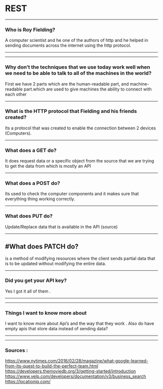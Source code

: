  # **REST**
**                  **
### Who is Roy Fielding?

 

A computer scientist and he one of the authors of http and he helped in sending documents across the internet using the http protocol.

 

**                 **
 

**                 **

 ### Why don’t the techniques that we use today work well when we need to be able to talk to all of the machines in the world?

First we have 2 parts which are the human-readable part, and machine-readable part.which are used to give machines the ability to connect with each other

 

**                 **


### What is the HTTP protocol that Fielding and his friends created?

Its a protocol that was created to enable the connection between 2 devices (Computers).

 

**                 **

### What does a GET do?

It does request data or a specific object from the source that we are trying to get the data from which is mostly an API

 

**                 **

### What does a POST do?

Its used to check the computer components and it makes sure that everything thing working correctly.
 

**                 **

### What does PUT do?

Update/Replace data that is available in the API (source)
 

**                 **

## #What does PATCH do?


is a method of modifying resources where the client sends partial data that is to be updated without modifying the entire data.

  

**                 **

### Did you get your API key?

Yes I got it all of them .

 

**                  **
**                  **

### Things I want to know more about

 

I want to know more about Api’s and the way that they work . Also do have empty apis that store data instead of sending data?
**                  **
**                  **
### Sources :
https://www.nytimes.com/2016/02/28/magazine/what-google-learned-from-its-quest-to-build-the-perfect-team.html
https://developers.themoviedb.org/3/getting-started/introduction
https://www.yelp.com/developers/documentation/v3/business_search
https://locationiq.com/


